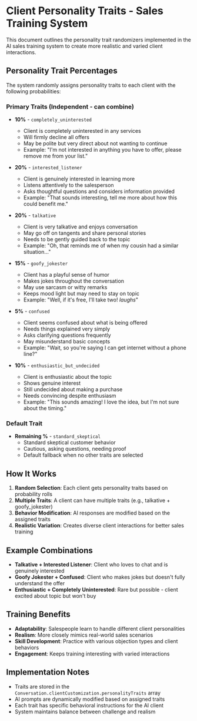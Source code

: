 # Client Personality Traits - Sales Training System

This document outlines the personality trait randomizers implemented in the AI sales training system to create more realistic and varied client interactions.

## Personality Trait Percentages

The system randomly assigns personality traits to each client with the following probabilities:

### Primary Traits (Independent - can combine)

- **10%** - `completely_uninterested`
  - Client is completely uninterested in any services
  - Will firmly decline all offers
  - May be polite but very direct about not wanting to continue
  - Example: "I'm not interested in anything you have to offer, please remove me from your list."

- **20%** - `interested_listener`
  - Client is genuinely interested in learning more
  - Listens attentively to the salesperson
  - Asks thoughtful questions and considers information provided
  - Example: "That sounds interesting, tell me more about how this could benefit me."

- **20%** - `talkative`
  - Client is very talkative and enjoys conversation
  - May go off on tangents and share personal stories
  - Needs to be gently guided back to the topic
  - Example: "Oh, that reminds me of when my cousin had a similar situation..."

- **15%** - `goofy_jokester`
  - Client has a playful sense of humor
  - Makes jokes throughout the conversation
  - May use sarcasm or witty remarks
  - Keeps mood light but may need to stay on topic
  - Example: "Well, if it's free, I'll take two! *laughs*"

- **5%** - `confused`
  - Client seems confused about what is being offered
  - Needs things explained very simply
  - Asks clarifying questions frequently
  - May misunderstand basic concepts
  - Example: "Wait, so you're saying I can get internet without a phone line?"

- **10%** - `enthusiastic_but_undecided`
  - Client is enthusiastic about the topic
  - Shows genuine interest
  - Still undecided about making a purchase
  - Needs convincing despite enthusiasm
  - Example: "This sounds amazing! I love the idea, but I'm not sure about the timing."

### Default Trait

- **Remaining %** - `standard_skeptical`
  - Standard skeptical customer behavior
  - Cautious, asking questions, needing proof
  - Default fallback when no other traits are selected

## How It Works

1. **Random Selection**: Each client gets personality traits based on probability rolls
2. **Multiple Traits**: A client can have multiple traits (e.g., talkative + goofy_jokester)
3. **Behavior Modification**: AI responses are modified based on the assigned traits
4. **Realistic Variation**: Creates diverse client interactions for better sales training

## Example Combinations

- **Talkative + Interested Listener**: Client who loves to chat and is genuinely interested
- **Goofy Jokester + Confused**: Client who makes jokes but doesn't fully understand the offer
- **Enthusiastic + Completely Uninterested**: Rare but possible - client excited about topic but won't buy

## Training Benefits

- **Adaptability**: Salespeople learn to handle different client personalities
- **Realism**: More closely mimics real-world sales scenarios
- **Skill Development**: Practice with various objection types and client behaviors
- **Engagement**: Keeps training interesting with varied interactions

## Implementation Notes

- Traits are stored in the `Conversation.clientCustomization.personalityTraits` array
- AI prompts are dynamically modified based on assigned traits
- Each trait has specific behavioral instructions for the AI client
- System maintains balance between challenge and realism
